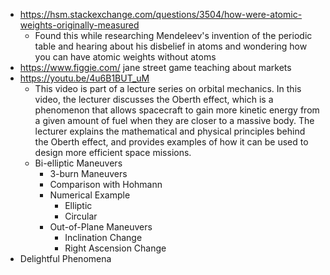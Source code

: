 - https://hsm.stackexchange.com/questions/3504/how-were-atomic-weights-originally-measured
	- Found this while researching Mendeleev's invention of the periodic table and hearing about his disbelief in atoms and wondering how you can have atomic weights without atoms
- https://www.figgie.com/ jane street game teaching about markets
- https://youtu.be/4u6B1BUT_uM
	- This video is part of a lecture series on orbital mechanics. In this video, the lecturer discusses the Oberth effect, which is a phenomenon that allows spacecraft to gain more kinetic energy from a given amount of fuel when they are closer to a massive body. The lecturer explains the mathematical and physical principles behind the Oberth effect, and provides examples of how it can be used to design more efficient space missions.
	- Bi-elliptic Maneuvers
		- 3-burn Maneuvers
		- Comparison with Hohmann
		- Numerical Example
			- Elliptic
			- Circular
		- Out-of-Plane Maneuvers
			- Inclination Change
			- Right Ascension Change
- Delightful Phenomena	